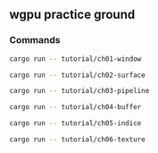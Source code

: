 ## wgpu practice ground

### Commands

```bash
cargo run -- tutorial/ch01-window
```

```bash
cargo run -- tutorial/ch02-surface
```

```bash
cargo run -- tutorial/ch03-pipeline
```

```bash
cargo run -- tutorial/ch04-buffer
```

```bash
cargo run -- tutorial/ch05-indice
```

```bash
cargo run -- tutorial/ch06-texture
```
